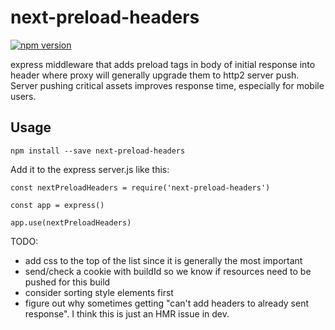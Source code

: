 # next-preload-headers

[![npm version](https://badge.fury.io/js/next-preload-headers.svg)](https://badge.fury.io/js/next-preload-headers)

express middleware that adds preload tags in body of initial response into header where
proxy will generally upgrade them to http2 server push.  Server pushing critical assets improves response time, especially for mobile users.

## Usage

```
npm install --save next-preload-headers
```

Add it to the express server.js like this:

```
const nextPreloadHeaders = require('next-preload-headers')

const app = express()

app.use(nextPreloadHeaders)
```


TODO: 
- add css to the top of the list since it is generally the most important 
- send/check a cookie with buildId so we know if resources need to be pushed for this build
- consider sorting style elements first
- figure out why sometimes getting "can't add headers to already sent response".  I think this is just an HMR issue in dev.
